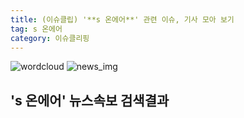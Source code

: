 ```yaml
---
title: (이슈클립) '**s 온에어**' 관련 이슈, 기사 모아 보기
tag: s 온에어
category: 이슈클리핑
---
```

![wordcloud](https://s3.ap-northeast-2.amazonaws.com/lyrics101-wordcloud/2018-09-27-1537974721.png)
![news_img](https://user-images.githubusercontent.com/42597476/44507050-1206f400-a6e4-11e8-8d98-7ffbfebb353f.png)
## **'**s 온에어**'** 뉴스속보 검색결과

